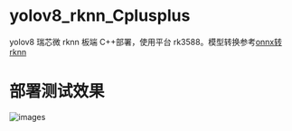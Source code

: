 # yolov8_rknn_Cplusplus
yolov8 瑞芯微 rknn 板端 C++部署，使用平台 rk3588。模型转换参考[onnx转rknn](https://github.com/cqu20160901/yolov8n_onnx_tensorRT_rknn_horizon)

# 部署测试效果
![images](https://github.com/cqu20160901/yolov8_rknn_Cplusplus/blob/main/examples/rknn_yolov8_demo_open/test_result.jpg)
